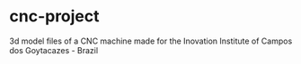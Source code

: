 # cnc-project
3d model files of a CNC machine made for the Inovation Institute of Campos dos Goytacazes - Brazil
